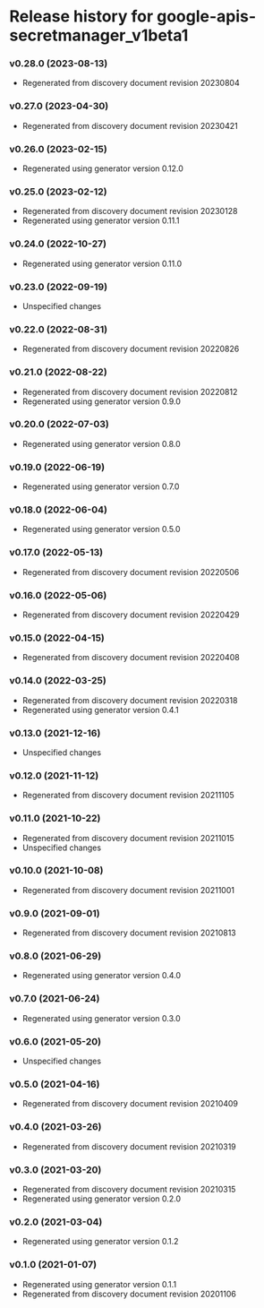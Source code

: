 # Release history for google-apis-secretmanager_v1beta1

### v0.28.0 (2023-08-13)

* Regenerated from discovery document revision 20230804

### v0.27.0 (2023-04-30)

* Regenerated from discovery document revision 20230421

### v0.26.0 (2023-02-15)

* Regenerated using generator version 0.12.0

### v0.25.0 (2023-02-12)

* Regenerated from discovery document revision 20230128
* Regenerated using generator version 0.11.1

### v0.24.0 (2022-10-27)

* Regenerated using generator version 0.11.0

### v0.23.0 (2022-09-19)

* Unspecified changes

### v0.22.0 (2022-08-31)

* Regenerated from discovery document revision 20220826

### v0.21.0 (2022-08-22)

* Regenerated from discovery document revision 20220812
* Regenerated using generator version 0.9.0

### v0.20.0 (2022-07-03)

* Regenerated using generator version 0.8.0

### v0.19.0 (2022-06-19)

* Regenerated using generator version 0.7.0

### v0.18.0 (2022-06-04)

* Regenerated using generator version 0.5.0

### v0.17.0 (2022-05-13)

* Regenerated from discovery document revision 20220506

### v0.16.0 (2022-05-06)

* Regenerated from discovery document revision 20220429

### v0.15.0 (2022-04-15)

* Regenerated from discovery document revision 20220408

### v0.14.0 (2022-03-25)

* Regenerated from discovery document revision 20220318
* Regenerated using generator version 0.4.1

### v0.13.0 (2021-12-16)

* Unspecified changes

### v0.12.0 (2021-11-12)

* Regenerated from discovery document revision 20211105

### v0.11.0 (2021-10-22)

* Regenerated from discovery document revision 20211015
* Unspecified changes

### v0.10.0 (2021-10-08)

* Regenerated from discovery document revision 20211001

### v0.9.0 (2021-09-01)

* Regenerated from discovery document revision 20210813

### v0.8.0 (2021-06-29)

* Regenerated using generator version 0.4.0

### v0.7.0 (2021-06-24)

* Regenerated using generator version 0.3.0

### v0.6.0 (2021-05-20)

* Unspecified changes

### v0.5.0 (2021-04-16)

* Regenerated from discovery document revision 20210409

### v0.4.0 (2021-03-26)

* Regenerated from discovery document revision 20210319

### v0.3.0 (2021-03-20)

* Regenerated from discovery document revision 20210315
* Regenerated using generator version 0.2.0

### v0.2.0 (2021-03-04)

* Regenerated using generator version 0.1.2

### v0.1.0 (2021-01-07)

* Regenerated using generator version 0.1.1
* Regenerated from discovery document revision 20201106

